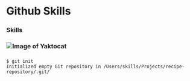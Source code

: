 # Github Skills
### Skills
### ![Image of Yaktocat](https://octodex.github.com/images/yaktocat.png)
##### 
```
$ git init
Initialized empty Git repository in /Users/skills/Projects/recipe-repository/.git/
```
